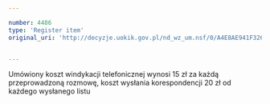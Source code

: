 ```yaml
---

number: 4486
type: 'Register item'
original_uri: 'http://decyzje.uokik.gov.pl/nd_wz_um.nsf/0/A4E8AE941F3269FCC1257B4A003D56E7?OpenDocument'


---
```


Umówiony koszt windykacji telefonicznej wynosi 15 zł za każdą przeprowadzoną rozmowę, koszt wysłania korespondencji 20 zł od każdego wysłanego listu
